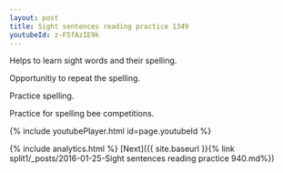 ```yaml
---
layout: post
title: Sight sentences reading practice 1349
youtubeId: z-F5fAzIE9k
---
```

 
 
Helps to learn sight words and their spelling.

Opportunitiy to repeat the spelling. 

Practice spelling. 
 
Practice for spelling bee competitions. 
 
{% include youtubePlayer.html id=page.youtubeId %}
 
 
{% include analytics.html %} 
[Next]({{ site.baseurl }}{% link  split1/_posts/2016-01-25-Sight sentences reading practice 940.md%})
 
